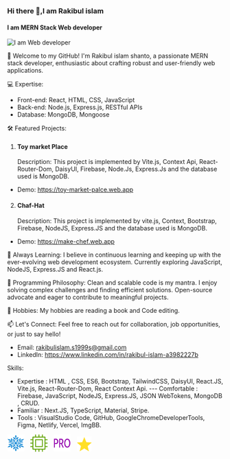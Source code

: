 ### Hi there 👋,I am Rakibul islam
#### I am MERN Stack Web developer
![I am Web developer](https://media.licdn.com/dms/image/D4E16AQFeX60txOhBag/profile-displaybackgroundimage-shrink_350_1400/0/1687155392475?e=1695254400&v=beta&t=e0nL1wBqT0ULP5FOxSF8TTgoyT4w5czrSfcZ2Va9q6c)

🚀 Welcome to my GitHub! I'm Rakibul islam shanto, a passionate MERN stack developer, enthusiastic about crafting robust and user-friendly web applications.

💻 Expertise:
- Front-end: React, HTML, CSS, JavaScript
- Back-end: Node.js, Express.js, RESTful APIs
- Database: MongoDB, Mongoose

🛠️ Featured Projects:
1. #### Toy market Place
   Description: This project is implemented by Vite.js, Context Api, React-Router-Dom, DaisyUI,
Firebase, Node.Js, Express.Js and the database used is MongoDB.
  - Demo: https://toy-market-palce.web.app

2. #### Chaf-Hat
   Description: This project is implemented by vite.js, Context, Bootstrap, Firebase, NodeJS, Express.JS
and the database used is MongoDB.
  - Demo: https://make-chef.web.app

🌱 Always Learning:
I believe in continuous learning and keeping up with the ever-evolving web development ecosystem. Currently exploring JavaScript, NodeJS, Express.JS and React.js.

🌈 Programming Philosophy:
Clean and scalable code is my mantra. I enjoy solving complex challenges and finding efficient solutions. Open-source advocate and eager to contribute to meaningful projects.

🎸 Hobbies:
My hobbies are reading a book and Code editing.

📫 Let's Connect:
Feel free to reach out for collaboration, job opportunities, or just to say hello!
- Email: rakibulislam.s1999s@gmail.com
- LinkedIn: https://www.linkedin.com/in/rakibul-islam-a3982227b


Skills: 
- Expertise : HTML , CSS, ES6, Bootstrap, TailwindCSS, DaisyUI, React.JS, Vite.js, React-Router-Dom, React Context Api. --- Comfortable : Firebase, JavaScript, NodeJS, Express.JS, JSON WebTokens, MongoDB , CRUD. 
- Familiar : Next.JS, TypeScript, Material, Stripe. 
- Tools :  VisualStudio Code, GitHub, GoogleChromeDeveloperTools, Figma, Netlify, Vercel, ImgBB.




<a href='https://archiveprogram.github.com/'><img src='https://raw.githubusercontent.com/acervenky/animated-github-badges/master/assets/acbadge.gif' width='40' height='40'></a> <a href='https://docs.github.com/en/developers'><img src='https://raw.githubusercontent.com/acervenky/animated-github-badges/master/assets/devbadge.gif' width='40' height='40'></a> <a href='https://github.com/pricing'><img src='https://raw.githubusercontent.com/acervenky/animated-github-badges/master/assets/pro.gif' width='40' height='40'></a> <a href='https://stars.github.com/'><img src='https://raw.githubusercontent.com/acervenky/animated-github-badges/master/assets/starbadge.gif' width='35' height='35'></a> 


